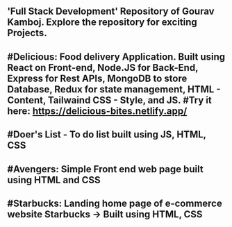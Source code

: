 'Full Stack Development' Repository of Gourav Kamboj. Explore the repository for exciting Projects.
----------------------------
#Delicious: Food delivery Application. Built using React on Front-end, Node.JS for Back-End, Express for Rest APIs, MongoDB to store Database, Redux for state management, HTML - Content, Tailwaind CSS - Style, and JS.
#Try it here: https://delicious-bites.netlify.app/
----------------------------
#Doer's List - To do list built using JS, HTML, CSS
----------------------------
#Avengers: Simple Front end web page built using HTML and CSS
---------------------------
#Starbucks: Landing home page of e-commerce website Starbucks -> Built using HTML, CSS
---------------------------
